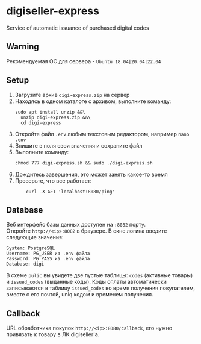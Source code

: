 # digiseller-express
Service of automatic issuance of purchased digital codes

## Warning
Рекомендуемая ОС для сервера - `Ubuntu 18.04|20.04|22.04`

## Setup
1. Загрузите архив `digi-express.zip` на сервер
2. Находясь в одном каталоге с архивом, выполните команду:
    ```shell
    sudo apt install unzip &&\
      unzip digi-express.zip &&\
      cd digi-express
    ```
3. Откройте файл `.env` любым текстовым редактором, например `nano .env`
4. Впишите в поля свои значения и сохраните файл
5. Выполните команду:
    ```shell
    chmod 777 digi-express.sh && sudo ./digi-express.sh
    ```
6. Дождитесь завершения, это может занять какое-то время
7. Проверьте, что все работает:
    ```shell
        curl -X GET 'localhost:8080/ping'
    ```

## Database 
Веб интерфейс базы данных доступен на `:8082` порту.  
Откройте `http://<ip>:8082` в браузере. В окне логина введите следующие значения:
```text
System: PostgreSQL
Username: PG_USER из .env файла
Password: PG_PASS из .env файла
Database: digi
```
В схеме `pulic` вы увидете две пустые таблицы: `codes` (активные товары) и `issued_codes` (выданные коды).
Коды оплаты автоматически записываются в таблицу `issued_codes` во время получения покупателем, вместе с
его почтой, uniq кодом и временем получения.


## Callback
URL обработчика покупок `http://<ip>:8080/callback`, его нужно привязать к товару в ЛК digiseller'а.